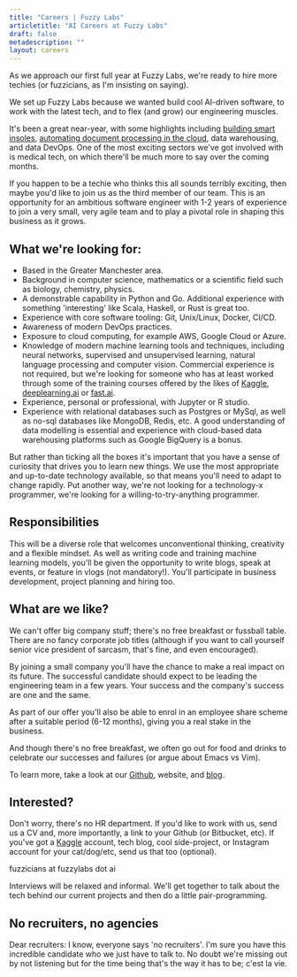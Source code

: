 ```yaml
---
title: "Careers | Fuzzy Labs"
articletitle: "AI Careers at Fuzzy Labs"
draft: false
metadescription: ""
layout: careers
---
```

As we approach our first full year at Fuzzy Labs, we're ready to hire more techies (or fuzzicians, as I'm insisting on saying).

We set up Fuzzy Labs because we wanted build cool AI-driven software, to work with the latest tech, and to flex (and grow) our engineering muscles.

It's been a great near-year, with some highlights including [building smart insoles](https://github.com/fuzzylabs/ai-for-your-feet), [automating document processing in the cloud](https://www.youtube.com/watch?v=Y1u72UluaPs), data warehousing, and data DevOps. One of the most exciting sectors we've got involved with is medical tech, on which there'll be much more to say over the coming months.

If you happen to be a techie who thinks this all sounds terribly exciting, then maybe you'd like to join us as the third member of our team. This is an opportunity for an ambitious software engineer with 1-2 years of experience to join a very small, very agile team and to play a pivotal role in shaping this business as it grows.

## What we're looking for:

* Based in the Greater Manchester area.
* Background in computer science, mathematics or a scientific field such as biology, chemistry, physics.
* A demonstrable capability in Python and Go. Additional experience with something 'interesting' like Scala, Haskell, or Rust is great too.
* Experience with core software tooling: Git, Unix/Linux, Docker, CI/CD.
* Awareness of modern DevOps practices.
* Exposure to cloud computing, for example AWS, Google Cloud or Azure.
* Knowledge of modern machine learning tools and techniques, including neural networks, supervised and unsupervised learning, natural language processing and computer vision. Commercial experience is not required, but we're looking for someone who has at least worked through some of the training courses offered by the likes of [Kaggle](http://kaggle.com/learn/), [deeplearning.ai](https://www.deeplearning.ai/deep-learning-specialization/) or [fast.ai](https://www.fast.ai/).
* Experience, personal or professional, with Jupyter or R studio.
* Experience with relational databases such as Postgres or MySql, as well as no-sql databases like MongoDB, Redis, etc. A good understanding of data modelling is essential and experience with cloud-based data warehousing platforms such as Google BigQuery is a bonus.

But rather than ticking all the boxes it's important that you have a sense of curiosity that drives you to learn new things. We use the most appropriate and up-to-date technology available, so that means you'll need to adapt to change rapidly. Put another way, we're not looking for a technology-x programmer, we're looking for a willing-to-try-anything programmer.

## Responsibilities

This will be a diverse role that welcomes unconventional thinking, creativity and a flexible mindset. As well as writing code and training machine learning models, you'll be given the opportunity to write blogs, speak at events, or feature in vlogs (not mandatory!). You'll participate in business development, project planning and hiring too.

## What are we like?

We can't offer big company stuff; there's no free breakfast or fussball table. There are no fancy corporate job titles (although if you want to call yourself senior vice president of sarcasm, that's fine, and even encouraged).

By joining a small company you'll have the chance to make a real impact on its future. The successful candidate should expect to be leading the engineering team in a few years. Your success and the company's success are one and the same.

As part of our offer you'll also be able to enrol in an employee share scheme after a suitable period (6-12 months), giving you a real stake in the business.

And though there's no free breakfast, we often go out for food and drinks to celebrate our successes and failures (or argue about Emacs vs Vim).

To learn more, take a look at our [Github](https://github.com/fuzzylabs), website, and [blog](https://fuzzylabs.ai/blog).

## Interested?

Don't worry, there's no HR department. If you'd like to work with us, send us a CV and, more importantly, a link to your Github (or Bitbucket, etc). If you've got a [Kaggle](https://kaggle.com) account, tech blog, cool side-project, or Instagram account for your cat/dog/etc, send us that too (optional).

fuzzicians at fuzzylabs dot ai

Interviews will be relaxed and informal. We'll get together to talk about the tech behind our current projects and then do a little pair-programming.

## No recruiters, no agencies

Dear recruiters: I know, everyone says 'no recruiters'. I'm sure you have this incredible candidate who we just have to talk to. No doubt we're missing out by not listening but for the time being that's the way it has to be; c'est la vie.
